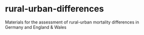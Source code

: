 # rural-urban-differences
Materials for the assessment of rural-urban mortality differences in Germany and England &amp; Wales
